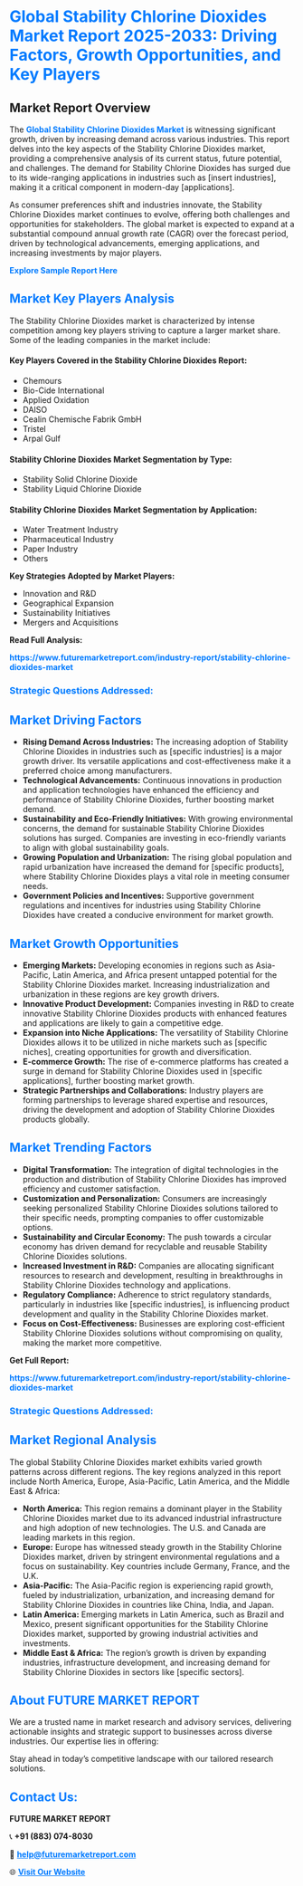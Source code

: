 <h1 style="color: #007BFF;">Global Stability Chlorine Dioxides Market Report 2025-2033: Driving Factors, Growth Opportunities, and Key Players</h1>

<section id="overview">
<h2>Market Report Overview</h2>
<p>The <a href="https://www.futuremarketreport.com/industry-report/stability-chlorine-dioxides-market" style="color: #007BFF; text-decoration: none;"><strong>Global Stability Chlorine Dioxides Market</strong></a> is witnessing significant growth, driven by increasing demand across various industries. This report delves into the key aspects of the Stability Chlorine Dioxides market, providing a comprehensive analysis of its current status, future potential, and challenges. The demand for Stability Chlorine Dioxides has surged due to its wide-ranging applications in industries such as [insert industries], making it a critical component in modern-day [applications].</p>
<p>As consumer preferences shift and industries innovate, the Stability Chlorine Dioxides market continues to evolve, offering both challenges and opportunities for stakeholders. The global market is expected to expand at a substantial compound annual growth rate (CAGR) over the forecast period, driven by technological advancements, emerging applications, and increasing investments by major players.</p>
</section>

<section id="overview">
<p><a href="https://www.futuremarketreport.com/request-sample/reportId=54701" style="color: #007BFF; text-decoration: none;"><strong>Explore Sample Report Here</strong></a></p>
</section>

<section id="key-players">
<h2 style="color: #007BFF;">Market Key Players Analysis</h2>
<p>The Stability Chlorine Dioxides market is characterized by intense competition among key players striving to capture a larger market share. Some of the leading companies in the market include:</p>
<h4>Key Players Covered in the Stability Chlorine Dioxides Report:</h4>
<ul><li>Chemours</li><li>Bio-Cide International</li><li>Applied Oxidation</li><li>DAISO</li><li>Cealin Chemische Fabrik GmbH</li><li>Tristel</li><li>Arpal Gulf</li></ul>
<h4>Stability Chlorine Dioxides Market Segmentation by Type:</h4>
<ul><li>Stability Solid Chlorine Dioxide</li><li>Stability Liquid Chlorine Dioxide</li></ul>

<h4>Stability Chlorine Dioxides Market Segmentation by Application:</h4>
<ul><li>Water Treatment Industry</li><li>Pharmaceutical Industry</li><li>Paper Industry</li><li>Others</li></ul>
<p><strong>Key Strategies Adopted by Market Players:</strong></p>
<ul>
<li>Innovation and R&D</li>
<li>Geographical Expansion</li>
<li>Sustainability Initiatives</li>
<li>Mergers and Acquisitions</li>
</ul>
</section>

<section>
<p><strong>Read Full Analysis: </strong></p><a href="https://www.futuremarketreport.com/industry-report/stability-chlorine-dioxides-market" style="color: #007BFF; text-decoration: none;"><strong>https://www.futuremarketreport.com/industry-report/stability-chlorine-dioxides-market</strong></a>
<h3 style="color: #007BFF;">Strategic Questions Addressed:</h3>
</section>

<section id="driving-factors">
<h2 style="color: #007BFF;">Market Driving Factors</h2>
<ul>
<li><strong>Rising Demand Across Industries:</strong> The increasing adoption of Stability Chlorine Dioxides in industries such as [specific industries] is a major growth driver. Its versatile applications and cost-effectiveness make it a preferred choice among manufacturers.</li>
<li><strong>Technological Advancements:</strong> Continuous innovations in production and application technologies have enhanced the efficiency and performance of Stability Chlorine Dioxides, further boosting market demand.</li>
<li><strong>Sustainability and Eco-Friendly Initiatives:</strong> With growing environmental concerns, the demand for sustainable Stability Chlorine Dioxides solutions has surged. Companies are investing in eco-friendly variants to align with global sustainability goals.</li>
<li><strong>Growing Population and Urbanization:</strong> The rising global population and rapid urbanization have increased the demand for [specific products], where Stability Chlorine Dioxides plays a vital role in meeting consumer needs.</li>
<li><strong>Government Policies and Incentives:</strong> Supportive government regulations and incentives for industries using Stability Chlorine Dioxides have created a conducive environment for market growth.</li>
</ul>
</section>

<section id="growth-opportunities">
<h2 style="color: #007BFF;">Market Growth Opportunities</h2>
<ul>
<li><strong>Emerging Markets:</strong> Developing economies in regions such as Asia-Pacific, Latin America, and Africa present untapped potential for the Stability Chlorine Dioxides market. Increasing industrialization and urbanization in these regions are key growth drivers.</li>
<li><strong>Innovative Product Development:</strong> Companies investing in R&D to create innovative Stability Chlorine Dioxides products with enhanced features and applications are likely to gain a competitive edge.</li>
<li><strong>Expansion into Niche Applications:</strong> The versatility of Stability Chlorine Dioxides allows it to be utilized in niche markets such as [specific niches], creating opportunities for growth and diversification.</li>
<li><strong>E-commerce Growth:</strong> The rise of e-commerce platforms has created a surge in demand for Stability Chlorine Dioxides used in [specific applications], further boosting market growth.</li>
<li><strong>Strategic Partnerships and Collaborations:</strong> Industry players are forming partnerships to leverage shared expertise and resources, driving the development and adoption of Stability Chlorine Dioxides products globally.</li>
</ul>
</section>

<section id="trending-factors">
<h2 style="color: #007BFF;">Market Trending Factors</h2>
<ul>
<li><strong>Digital Transformation:</strong> The integration of digital technologies in the production and distribution of Stability Chlorine Dioxides has improved efficiency and customer satisfaction.</li>
<li><strong>Customization and Personalization:</strong> Consumers are increasingly seeking personalized Stability Chlorine Dioxides solutions tailored to their specific needs, prompting companies to offer customizable options.</li>
<li><strong>Sustainability and Circular Economy:</strong> The push towards a circular economy has driven demand for recyclable and reusable Stability Chlorine Dioxides solutions.</li>
<li><strong>Increased Investment in R&D:</strong> Companies are allocating significant resources to research and development, resulting in breakthroughs in Stability Chlorine Dioxides technology and applications.</li>
<li><strong>Regulatory Compliance:</strong> Adherence to strict regulatory standards, particularly in industries like [specific industries], is influencing product development and quality in the Stability Chlorine Dioxides market.</li>
<li><strong>Focus on Cost-Effectiveness:</strong> Businesses are exploring cost-efficient Stability Chlorine Dioxides solutions without compromising on quality, making the market more competitive.</li>
</ul>
</section>

<section>
<p><strong>Get Full Report: </strong></p><a href="https://www.futuremarketreport.com/industry-report/stability-chlorine-dioxides-market" style="color: #007BFF; text-decoration: none;"><strong>https://www.futuremarketreport.com/industry-report/stability-chlorine-dioxides-market</strong></a>
<h3 style="color: #007BFF;">Strategic Questions Addressed:</h3>
</section>


<section id="regional-analysis">
<h2 style="color: #007BFF;">Market Regional Analysis</h2>
<p>The global Stability Chlorine Dioxides market exhibits varied growth patterns across different regions. The key regions analyzed in this report include North America, Europe, Asia-Pacific, Latin America, and the Middle East & Africa:</p>
<ul>
<li><strong>North America:</strong> This region remains a dominant player in the Stability Chlorine Dioxides market due to its advanced industrial infrastructure and high adoption of new technologies. The U.S. and Canada are leading markets in this region.</li>
<li><strong>Europe:</strong> Europe has witnessed steady growth in the Stability Chlorine Dioxides market, driven by stringent environmental regulations and a focus on sustainability. Key countries include Germany, France, and the U.K.</li>
<li><strong>Asia-Pacific:</strong> The Asia-Pacific region is experiencing rapid growth, fueled by industrialization, urbanization, and increasing demand for Stability Chlorine Dioxides in countries like China, India, and Japan.</li>
<li><strong>Latin America:</strong> Emerging markets in Latin America, such as Brazil and Mexico, present significant opportunities for the Stability Chlorine Dioxides market, supported by growing industrial activities and investments.</li>
<li><strong>Middle East & Africa:</strong> The region’s growth is driven by expanding industries, infrastructure development, and increasing demand for Stability Chlorine Dioxides in sectors like [specific sectors].</li>
</ul>
</section>

<footer>
<h2 style="color: #007BFF;">About FUTURE MARKET REPORT</h2>
<p>We are a trusted name in market research and advisory services, delivering actionable insights and strategic support to businesses across diverse industries. Our expertise lies in offering:</p>

<p>Stay ahead in today’s competitive landscape with our tailored research solutions.</p>

<h2 style="color: #007BFF;">Contact Us:</h2>
<p><strong>FUTURE MARKET REPORT</strong></p>
<p>📞 <strong>+91 (883) 074-8030</strong></p>
<p>📧 <strong><a href="mailto:help@futuremarketreport.com" style="color: #007BFF;">help@futuremarketreport.com</a></strong></p>
<p>🌐 <strong><a href="https://www.futuremarketreport.com/" style="color: #007BFF;">Visit Our Website</a></strong></p>
</footer>